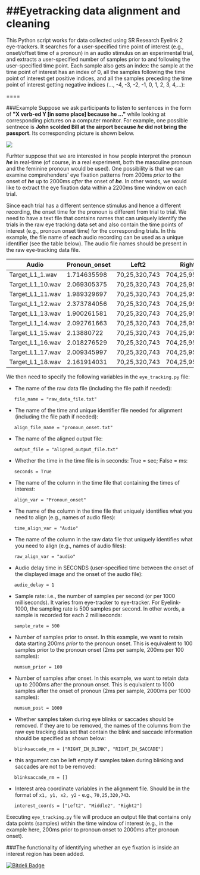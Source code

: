 ##Eyetracking data alignment and cleaning
====

This Python script works for data collected using SR Research Eyelink 2 eye-trackers. It searches for a user-specified time point of interest (e.g., onset/offset time of a pronoun) in an audio stimulus on an experimental trial, and extracts a user-specified number of samples prior to and following the user-specified time point. Each sample also gets an index: the sample at the time point of interest has an index of 0, all the samples following the time point of interest get positive indices, and all the samples preceding the time point of interest getting negative indices (..., -4, -3, -2, -1, 0, 1, 2, 3, 4,...):

====

###Example
Suppose we ask participants to listen to sentences in the form of **"X verb-ed Y [in some place] because he ..."** while looking at corresponding pictures on a computer monitor. For example, one possible sentnece is **John scolded Bill at the airport because *he* did not bring the passport**. Its corresponding picture is shown below.

![](http://imagizer.imageshack.us/v2/640x480q90/28/zcyj.png)

Furhter suppose that we are interested in how people interpret the pronoun ***he*** in real-time (of course, in a real experiment, both the masculine pronoun and the feminine pronoun would be used). One possibility is that we can examine comprehenders' eye fixation patterns from 200ms *prior* to the onset of ***he*** up to 2000ms *after* the onset of ***he***. In other words, we would like to extract the eye fixation data within a 2200ms time window on each trial.

Since each trial has a different sentence stimulus and hence a different recording, the onset time for the pronoun is different from trial to trial. We need to have a text file that contains names that can uniquely identify the trials in the raw eye tracking data set and also contain the time points of interest (e.g., pronoun onset time) for the corresponding trials. In this example, the file name of each audio recording can be used as a unique identifier (see the table below). The audio file names should be present in the raw eye-tracking data file.


Audio | Pronoun_onset | Left2 | Right2 | Middle2
---|---|---|---|---
Target_L1_1.wav | 1.714635598 | 70,25,320,743 | 704,25,954,743 | 350,25,674,743
Target_L1_10.wav | 	2.069305375 | 70,25,320,743 | 704,25,954,743 | 350,25,674,743
Target_L1_11.wav | 	1.989329697 | 70,25,320,743 | 704,25,954,743 | 350,25,674,743
Target_L1_12.wav | 	2.373784056 | 70,25,320,743 | 704,25,954,743 | 350,25,674,743
Target_L1_13.wav | 	1.900261581 | 70,25,320,743 | 704,25,954,743 | 350,25,674,743
Target_L1_14.wav | 	2.092761663 | 70,25,320,743 | 704,25,954,743 | 350,25,674,743
Target_L1_15.wav | 	2.13880722  | 70,25,320,743 | 704,25,954,743 | 350,25,674,743
Target_L1_16.wav | 	2.018276529 | 70,25,320,743 | 704,25,954,743 | 350,25,674,743
Target_L1_17.wav | 	2.009345997 | 70,25,320,743 | 704,25,954,743 | 350,25,674,743
Target_L1_18.wav | 	2.161914031 | 70,25,320,743 | 704,25,954,743 | 350,25,674,743

We then need to specify the following variables in the `eye_tracking.py` file:

* The name of the raw data file (including the file path if needed): 
```
   file_name = "raw_data_file.txt"
```
* The name of the time and unique identifier file needed for alignment (including the file path if needed):
```
   align_file_name = "pronoun_onset.txt"
```
* The name of the aligned output file:
```
   output_file = "aligned_output_file.txt"
```
* Whether the time in the time file is in seconds: True = sec; False = ms:
```
   seconds = True
```
* The name of the column in the time file that containing the times of interest:
```
   align_var = "Pronoun_onset"
```
* The name of the column in the time file that uniquely identifies what you need to align (e.g., names of audio files):
```
   time_align_var = "Audio"
```
* The name of the column in the raw data file that uniquely identifies what you need to align (e.g., names of audio files):
```
   raw_align_var = "audio"
```
* Audio delay time in SECONDS (user-specified time between the onset of the displayed image and the onset of the audio file):
```
   audio_delay = 1
```
* Sample rate: i.e., the number of samples per second (or per 1000 milliseconds). It varies from eye-tracker to eye-tracker. For Eyelink-1000, the sampling rate is 500 samples per second. In other words, a sample is recorded for each 2 milliseconds:
```
   sample_rate = 500
```
* Number of samples prior to onset. In this example, we want to retain data starting 200ms *prior* to the pronoun onset. This is equivalent to 100 samples prior to the pronoun onset (2ms per sample, 200ms per 100 samples):
```
   numsum_prior = 100
```
* Number of samples after onset. In this example, we want to retain data up to 2000ms after the pronoun onset. This is equivalent to 1000 samples after the onset of pronoun (2ms per sample, 2000ms per 1000 samples):
```
   numsum_post = 1000
```
* Whether samples taken during eye blinks or saccades should be removed. If they are to be removed, the names of the columns from the raw eye tracking data set that contain the blink and saccade information should be specified as shown below:
```
   blinksaccade_rm = ["RIGHT_IN_BLINK", "RIGHT_IN_SACCADE"]
```
* this argument can be left empty if samples taken during blinking and saccades are not to be removed:
```
   blinksaccade_rm = []
```
* Interest area coordinate variables in the alignment file. Should be in the format of `x1, y1, x2, y2` - e.g., `70,25,320,743`.
```
   interest_coords = ["Left2", "Middle2", "Right2"]
```

Executing `eye_tracking.py` file will produce an output file that contains only data points (samples) within the time window of interest (e.g., in the example here, 200ms prior to pronoun onset to 2000ms after pronoun onset). 


###The functionality of identifying whether an eye fixation is inside an interest region has been added.






[![Bitdeli Badge](https://d2weczhvl823v0.cloudfront.net/mrxiaohe/eyetrackingdatacleaning/trend.png)](https://bitdeli.com/free "Bitdeli Badge")

